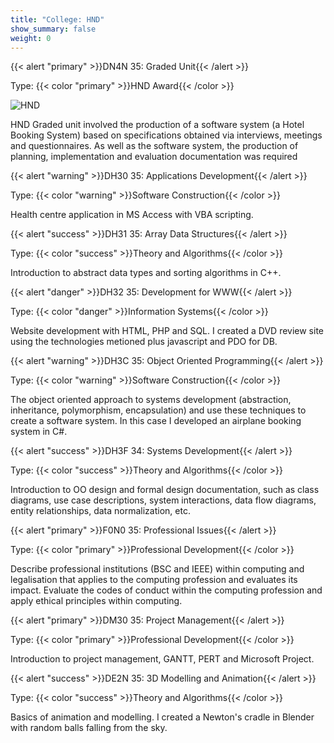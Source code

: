 ```yaml
---
title: "College: HND"
show_summary: false
weight: 0
---
```


{{< alert "primary" >}}DN4N 35: Graded Unit{{< /alert >}}

Type: {{< color "primary" >}}HND Award{{< /color >}}

![HND](/img/cert/hnd.jpg)

HND Graded unit involved the production of a software system (a Hotel Booking System) based on specifications obtained via interviews, meetings and questionnaires. As well as the software system, the production of planning, implementation and evaluation documentation was required

{{< alert "warning" >}}DH30 35: Applications Development{{< /alert >}}

Type: {{< color "warning" >}}Software Construction{{< /color >}}

Health centre application in MS Access with VBA scripting.

{{< alert "success" >}}DH31 35: Array Data Structures{{< /alert >}}

Type: {{< color "success" >}}Theory and Algorithms{{< /color >}}

Introduction to abstract data types and sorting algorithms in C++.

{{< alert "danger" >}}DH32 35: Development for WWW{{< /alert >}}

Type: {{< color "danger" >}}Information Systems{{< /color >}}

Website development with HTML, PHP and SQL. I created a DVD review site using the technologies metioned plus javascript and PDO for DB.

{{< alert "warning" >}}DH3C 35: Object Oriented Programming{{< /alert >}}

Type: {{< color "warning" >}}Software Construction{{< /color >}}

The object oriented approach to systems development (abstraction, inheritance, polymorphism, encapsulation) and use these techniques to create a software system. In this case I developed an airplane booking system in C#.

{{< alert "success" >}}DH3F 34: Systems Development{{< /alert >}}

Type: {{< color "success" >}}Theory and Algorithms{{< /color >}}

Introduction to OO design and formal design documentation, such as class diagrams, use case descriptions, system interactions, data flow diagrams, entity relationships, data normalization, etc.

{{< alert "primary" >}}F0N0 35: Professional Issues{{< /alert >}}

Type: {{< color "primary" >}}Professional Development{{< /color >}}

Describe professional institutions (BSC and IEEE) within computing and legalisation that applies to the computing profession and evaluates its impact. Evaluate the codes of conduct within the computing profession and apply ethical principles within computing.

{{< alert "primary" >}}DM30 35: Project Management{{< /alert >}}

Type: {{< color "primary" >}}Professional Development{{< /color >}}

Introduction to project management, GANTT, PERT and Microsoft Project.

{{< alert "success" >}}DE2N 35: 3D Modelling and Animation{{< /alert >}}

Type: {{< color "success" >}}Theory and Algorithms{{< /color >}}

Basics of animation and modelling. I created a Newton's cradle in Blender with random balls falling from the sky.
